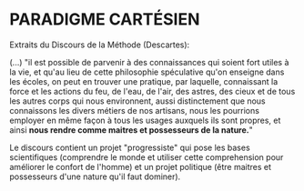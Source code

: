 # PARADIGME CARTÉSIEN

Extraits du Discours de la Méthode (Descartes):

(...) "il est possible de parvenir à des connaissances qui soient fort utiles à la vie, et qu'au lieu de cette philosophie spéculative qu'on enseigne dans les écoles, on peut en trouver une pratique, par laquelle, connaissant la force et les actions du feu, de l'eau, de l'air, des astres, des cieux et de tous les autres corps qui nous environnent, aussi distinctement que nous connaissons les divers métiers de nos artisans, nous les pourrions employer en même façon à tous les usages auxquels ils sont propres, et ainsi **nous rendre comme maitres et possesseurs de la nature.**"

Le discours contient un projet "progressiste" qui pose les bases scientifiques (comprendre le monde et utiliser cette comprehension pour améliorer le confort de l'homme) et un projet politique (être maitres et possesseurs d'une nature qu'il faut dominer).
